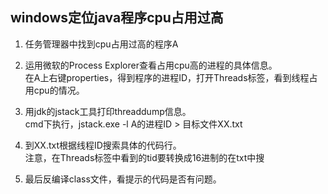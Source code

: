 ## windows定位java程序cpu占用过高

1. 任务管理器中找到cpu占用过高的程序A

2. 运用微软的Process Explorer查看占用cpu高的进程的具体信息。  
在A上右键properties，得到程序的进程ID，打开Threads标签，看到线程占用cpu的情况。

3. 用jdk的jstack工具打印threaddump信息。  
cmd下执行，jstack.exe -l A的进程ID > 目标文件XX.txt

4. 到XX.txt根据线程ID搜索具体的代码行。  
注意，在Threads标签中看到的tid要转换成16进制的在txt中搜

5. 最后反编译class文件，看提示的代码是否有问题。
